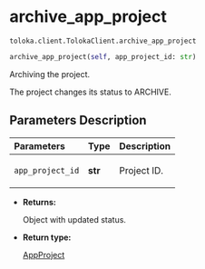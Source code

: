 # archive_app_project
`toloka.client.TolokaClient.archive_app_project`

```python
archive_app_project(self, app_project_id: str)
```

Archiving the project.


The project changes its status to ARCHIVE.

## Parameters Description

| Parameters | Type | Description |
| :----------| :----| :-----------|
`app_project_id`|**str**|<p>Project ID.</p>

* **Returns:**

  Object with updated status.

* **Return type:**

  [AppProject](toloka.client.app.AppProject.md)
